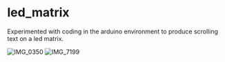 # led_matrix
Experimented with coding in the arduino environment to produce scrolling text on a led matrix.

![IMG_0350](https://github.com/user-attachments/assets/f1c58463-0faf-4e95-a2fa-b0727d73eb86)
![IMG_7199](https://github.com/user-attachments/assets/a04feafa-719c-44e4-b09c-20a6dd4028f7)
